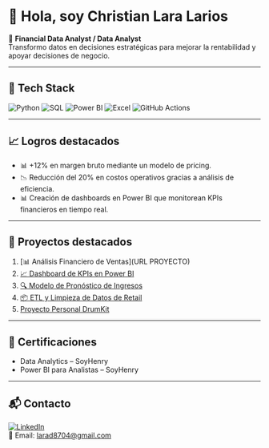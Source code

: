 # 👋 Hola, soy Christian Lara Larios

🎯 **Financial Data Analyst / Data Analyst**  
Transformo datos en decisiones estratégicas para mejorar la rentabilidad y apoyar decisiones de negocio.

---

## 🚀 Tech Stack
![Python](https://img.shields.io/badge/Python-3776AB?logo=python&logoColor=white)
![SQL](https://img.shields.io/badge/SQL-336791?logo=postgresql&logoColor=white)
![Power BI](https://img.shields.io/badge/PowerBI-F2C811?logo=powerbi&logoColor=black)
![Excel](https://img.shields.io/badge/Excel-217346?logo=microsoft-excel&logoColor=white)
![GitHub Actions](https://img.shields.io/badge/GitHub%20Actions-2088FF?logo=github-actions&logoColor=white)

---

## 📈 Logros destacados
- 📊 +12% en margen bruto mediante un modelo de pricing.  
- 📉 Reducción del 20% en costos operativos gracias a análisis de eficiencia.  
- 📊 Creación de dashboards en Power BI que monitorean KPIs financieros en tiempo real.  

---

## 🌟 Proyectos destacados
1. [📊 Análisis Financiero de Ventas](URL PROYECTO)  
3. [📈 Dashboard de KPIs en Power BI](URL_PROYECTO)  
4. [🔍 Modelo de Pronóstico de Ingresos](URL_PROYECTO)  
5. [📦 ETL y Limpieza de Datos de Retail](URL_PROYECTO)
6. [Proyecto Personal DrumKit](https://github.com/Chrxslr/drumkitproject)

---

## 📜 Certificaciones
- Data Analytics – SoyHenry 
- Power BI para Analistas – SoyHenry 

---

## 📬 Contacto
[![LinkedIn](https://img.shields.io/badge/LinkedIn-Christian_Lara-blue?logo=linkedin)](https://linkedin.com/in/christian-lara-data-analyst)  
📧 Email: larad8704@gmail.com
